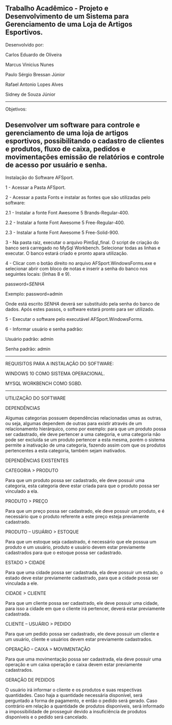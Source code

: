 Trabalho Acadêmico - Projeto e Desenvolvimento de um Sistema para Gerenciamento de uma Loja de Artigos Esportivos.
----------------------------------------------------------------------------------------------------------------------------------------

Desenvolvido por: 

Carlos Eduardo de Oliveira

Marcus Vinicius Nunes

Paulo Sérgio Bressan Júnior

Rafael Antonio Lopes Alves

Sidney de Souza Júnior

----------------------------------------------------------------------------------------------------------------------------------------
Objetivos:

Desenvolver um software para controle e gerenciamento de uma loja de artigos esportivos, possibilitando o cadastro de clientes e produtos, fluxo de caixa, pedidos e movimentações emissão de relatórios e controle de acesso por usuário e senha.
----------------------------------------------------------------------------------------------------------------------------------------
Instalação do Software AFSport.

1 -  Acessar a Pasta AFSport.

2 -  Acessar a pasta Fonts e instalar as fontes que são utilizadas pelo software:

2.1	- Instalar a fonte Font Awesome 5 Brands-Regular-400.

2.2	- Instalar a fonte Font Awesome 5 Free-Regular-400.

2.3	- Instalar a fonte Font Awesome 5 Free-Solid-900.

3 - Na pasta raiz, executar o arquivo PimSql_final. O script de criação do banco será carregado no MySql Workbench. Selecionar todas as linhas e executar. O banco estará criado e pronto apara utilização.

4 - Clicar com o botão direito no arquivo AFSport.WindowsForms.exe e selecionar abrir com bloco de notas e inserir a senha do banco nos seguintes locais: (linhas 8 e 9).

password=*SENHA* 

Exemplo: password=admin

Onde está escrito *SENHA* deverá ser substituído pela senha do banco de dados.
Após estes passos, o software estará pronto para ser utilizado.

5	- Executar o software pelo executável AFSport.WindowsForms.

6	- Informar usuário e senha padrão:

Usuário padrão: admin

Senha padrão: admin

----------------------------------------------------------------------------------------------------------------------------------------

REQUISITOS PARA A INSTALAÇÃO DO SOFTWARE:

WINDOWS 10 COMO SISTEMA OPERACIONAL.

MYSQL WORKBENCH COMO SGBD.

----------------------------------------------------------------------------------------------------------------------------------------
UTILIZAÇÃO DO SOFTWARE

DEPENDÊNCIAS

Algumas categorias possuem dependências relacionadas umas as outras, ou seja, algumas dependem de outras para existir através de um relacionamento hierárquico, como por exemplo: para que um produto possa ser cadastrado, ele deve pertencer a uma categoria, e uma categoria não pode ser excluída se um produto pertencer a esta mesma, porém o sistema permite a inativação de uma categoria, fazendo assim com que os produtos pertencentes a esta categoria, também sejam inativados.

DEPENDÊNCIAS EXISTENTES

CATEGORIA > PRODUTO

Para que um produto possa ser cadastrado, ele deve possuir uma categoria, esta categoria deve estar criada para que o produto possa ser vinculado a ela.

PRODUTO > PREÇO

Para que um preço possa ser cadastrado, ele deve possuir um produto, e é necessário que o produto referente a este preço esteja previamente cadastrado.

PRODUTO – USUÁRIO > ESTOQUE

Para que um estoque seja cadastrado, é necessário que ele possua um produto e um usuário, produto e usuário devem estar previamente cadastrados para que o estoque possa ser cadastrado.

ESTADO > CIDADE

Para que uma cidade possa ser cadastrada, ela deve possuir um estado, o estado deve estar previamente cadastrado, para que a cidade possa ser vinculada a ele.

CIDADE > CLIENTE

Para que um cliente possa ser cadastrado, ele deve possuir uma cidade, para isso a cidade em que o cliente irá pertencer, deverá estar previamente cadastrada.

CLIENTE – USUÁRIO > PEDIDO

Para que um pedido possa ser cadastrado, ele deve possuir um cliente e um usuário, cliente e usuários devem estar previamente cadastrados.

OPERAÇÃO – CAIXA > MOVIMENTAÇÃO

Para que uma movimentação possa ser cadastrada, ela deve possuir uma operação e um caixa operação e caixa devem estar previamente cadastrados.

GERAÇÃO DE PEDIDOS

O usuário irá informar o cliente e os produtos e suas respectivas quantidades. Caso haja a quantidade necessária disponível, será perguntado a forma de pagamento, e então o pedido será gerado. Caso contrário em relação a quantidade de produtos disponíveis, será informado a impossibilidade de prosseguir devido a insuficiência de produtos disponíveis e o pedido será cancelado.
